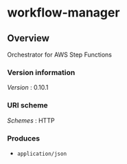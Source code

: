 # workflow-manager


<a name="overview"></a>
## Overview
Orchestrator for AWS Step Functions


### Version information
*Version* : 0.10.1


### URI scheme
*Schemes* : HTTP


### Produces

* `application/json`



